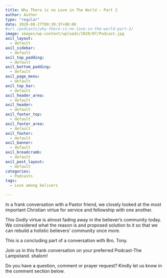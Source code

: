 ```yaml
---
title: Why There is no Love in The World – Part 2
author: Author
type: "regular"
date: 2020-08-27T09:39:37+00:00
#url /podcasts/why-there-is-no-love-in-the-world-part-2/
image: images/wp-content/uploads/2020/07/Podcast.jpg
axil_layout:
  - default
axil_sidebar:
  - default
axil_top_padding:
  - default
axil_bottom_padding:
  - default
axil_page_menu:
  - default
axil_top_bar:
  - default
axil_header_area:
  - default
axil_header:
  - default
axil_footer_top:
  - default
axil_footer_area:
  - default
axil_footer:
  - default
axil_banner:
  - default
axil_breadcrumb:
  - default
axil_post_layout:
  - default
categories:
  - Podcasts
tags:
  - Love among belivers

---
```

In a frank conversation with a Pastor friend, we closely looked at the most important Christian virtue for service and fellowship with one another.

This Godly virtue is almost fading away in the believer’s community today. We considered what the reason is and proposed solution to it so that we can rebuild a holistic believers&#8217; community once more.

This is a concluding part of a conversation with Bro. Tony.

Join us in this frank conversation on your preferred Podcast-The Lampstand. shalom!

Do you have a question, comment or prayer request? Kindly let us know in the comment section below.